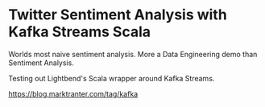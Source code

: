 # Twitter Sentiment Analysis with Kafka Streams Scala

Worlds most naive sentiment analysis. More a Data Engineering demo than Sentiment Analysis.

Testing out Lightbend's Scala wrapper around Kafka Streams.

https://blog.marktranter.com/tag/kafka

